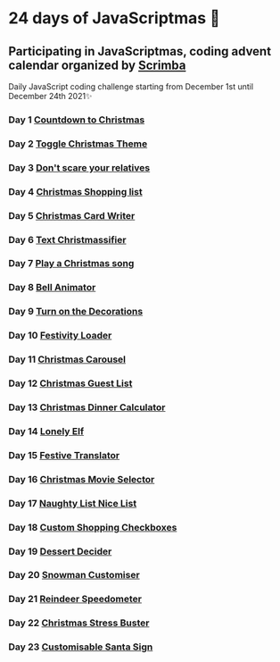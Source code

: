 # 24 days of JavaScriptmas 🎄

## Participating in JavaScriptmas, coding advent calendar organized by [Scrimba](https://scrimba.com/learn/javascriptmas2021/)

Daily JavaScript coding challenge starting from December 1st until December 24th 2021✨

### Day 1 [Countdown to Christmas](https://scrimba.com/scrim/co222444589524b81aa1e45b4)

### Day 2 [Toggle Christmas Theme](https://scrimba.com/scrim/co49b493f8a89111009bc2f48)

### Day 3 [Don't scare your relatives](https://scrimba.com/scrim/co18546cda990f3cb288a9050)

### Day 4 [Christmas Shopping list](https://scrimba.com/scrim/co302432883691523072d07c6)

### Day 5 [Christmas Card Writer](https://scrimba.com/scrim/co80247408199212f1ce558b5)

### Day 6 [Text Christmassifier](https://scrimba.com/scrim/co09a406ca2fefb782e178da6)

### Day 7 [Play a Christmas song](https://scrimba.com/scrim/coec8403280c4b8ab48bbf7de)

### Day 8 [Bell Animator](https://scrimba.com/scrim/coda740d69bbc77bb530c73c0)

### Day 9 [Turn on the Decorations](https://scrimba.com/scrim/co900434c8754382e654d27d0)

### Day 10 [Festivity Loader](https://scrimba.com/scrim/co574475182d046db6ed11cbe)

### Day 11 [Christmas Carousel](https://scrimba.com/scrim/codaf4fd8862139317057e645)

### Day 12 [Christmas Guest List](https://scrimba.com/scrim/co6714b94bef2f41860fb52af)

### Day 13 [Christmas Dinner Calculator](https://scrimba.com/scrim/cob4d431e91942ca39069a66c)

### Day 14 [Lonely Elf](https://scrimba.com/scrim/coe77440c960f30ca8e18c52d)

### Day 15 [Festive Translator](https://scrimba.com/scrim/cocb2472cbabe64368015c0ac)

### Day 16 [Christmas Movie Selector](https://scrimba.com/scrim/coa9548d4bbd3661b112da9f5)

### Day 17 [Naughty List Nice List](https://scrimba.com/scrim/co7b64ed79fa4fac59bde8ec4)

### Day 18 [Custom Shopping Checkboxes](https://scrimba.com/scrim/co5904a8b8cef3aa1ebbef043)

### Day 19 [Dessert Decider](https://scrimba.com/scrim/co38f4205976c0f3d8f9e515c)

### Day 20 [Snowman Customiser](https://scrimba.com/scrim/co5a544998c95d947287851cb)

### Day 21 [Reindeer Speedometer](https://scrimba.com/scrim/cob084d4aae9799d01a85180b)

### Day 22 [Christmas Stress Buster](https://scrimba.com/scrim/co2544adb80efaff95787154d)

### Day 23 [Customisable Santa Sign](https://scrimba.com/scrim/coee94441b915a1a4f8fd19b2)
